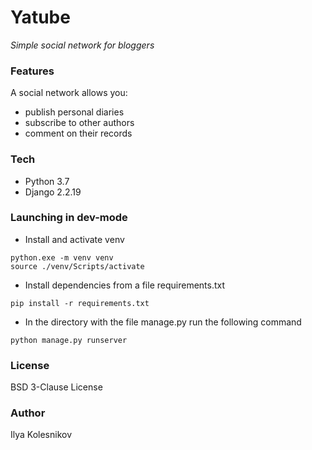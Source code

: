 # Yatube 
_Simple social network for bloggers_

### Features
A social network allows you:
- publish personal diaries
- subscribe to other authors
- comment on their records

### Tech
- Python 3.7
- Django 2.2.19

### Launching in dev-mode
- Install and activate venv
```
python.exe -m venv venv
source ./venv/Scripts/activate
```
- Install dependencies from a file requirements.txt
```
pip install -r requirements.txt
```
- In the directory with the file manage.py run the following command
```
python manage.py runserver
```
### License
BSD 3-Clause License

### Author
Ilya Kolesnikov